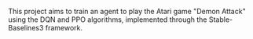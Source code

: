 This project aims to train an agent to play the Atari game "Demon Attack" using the DQN and PPO algorithms, implemented through the Stable-Baselines3 framework.

